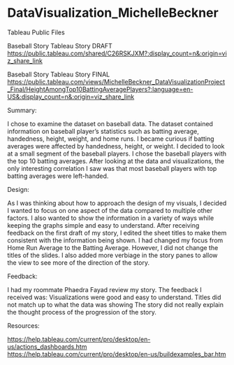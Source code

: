 # DataVisualization_MichelleBeckner

Tableau Public Files

Baseball Story Tableau Story DRAFT
https://public.tableau.com/shared/C26RSKJXM?:display_count=n&:origin=viz_share_link

Baseball Story Tableau Story FINAL
https://public.tableau.com/views/MichelleBeckner_DataVisualizationProject_Final/HeightAmongTop10BattingAveragePlayers?:language=en-US&:display_count=n&:origin=viz_share_link


Summary:

I chose to examine the dataset on baseball data. The dataset contained information on baseball player’s statistics such as batting average, handedness, height, weight, and home runs. I became curious if batting averages were affected by handedness, height, or weight. I decided to look at a small segment of the baseball players. I chose the baseball players with the top 10 batting averages. After looking at the data and visualizations, the only interesting correlation I saw was that most baseball players with top batting averages were left-handed.


Design:

As I was thinking about how to approach the design of my visuals, I decided I wanted to focus on one aspect of the data compared to multiple other factors. I also wanted to show the information in a variety of ways while keeping the graphs simple and easy to understand. After receiving feedback on the first draft of my story, I edited the sheet titles to make them consistent with the information being shown. I had changed my focus from Home Run Average to the Batting Average. However, I did not change the titles of the slides. I also added more verbiage in the story panes to allow the view to see more of the direction of the story. 

Feedback:

I had my roommate Phaedra Fayad review my story. The feedback I received was:
Visualizations were good and easy to understand.
Titles did not match up to what the data was showing
The story did not really explain the thought process of the progression of the story.

Resources:

https://help.tableau.com/current/pro/desktop/en-us/actions_dashboards.htm
https://help.tableau.com/current/pro/desktop/en-us/buildexamples_bar.htm

